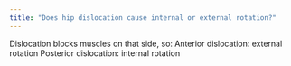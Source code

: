 ```yaml
---
title: "Does hip dislocation cause internal or external rotation?"
---
```

Dislocation blocks muscles on that side, so:
Anterior dislocation: external rotation
Posterior dislocation: internal rotation

